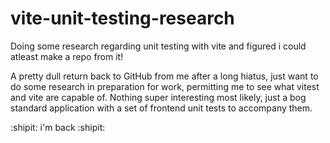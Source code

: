 # vite-unit-testing-research
Doing some research regarding unit testing with vite and figured i could atleast make a repo from it! 

A pretty dull return back to GitHub from me after a long hiatus, just want to do some research in preparation for work, permitting me to see what vitest and vite are capable of. Nothing super interesting most likely, just a bog standard application with a set of frontend unit tests to accompany them.

:shipit: i'm back :shipit:
